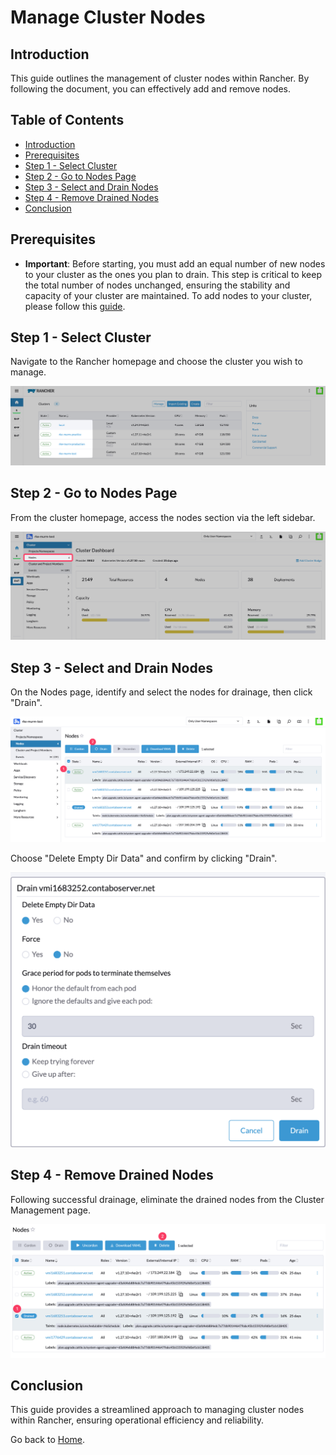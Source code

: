 # Manage Cluster Nodes

## Introduction

This guide outlines the management of cluster nodes within Rancher. By following the document, you can effectively add and remove nodes.

## Table of Contents

- [Introduction](#introduction)
- [Prerequisites](#prerequisites)
- [Step 1 - Select Cluster](#step-1---select-cluster)
- [Step 2 - Go to Nodes Page](#step-2---go-to-nodes-page)
- [Step 3 - Select and Drain Nodes](#step-3---select-and-drain-nodes)
- [Step 4 - Remove Drained Nodes](#step-4---remove-drained-nodes)
- [Conclusion](#conclusion)

## Prerequisites

- **Important**: Before starting, you must add an equal number of new nodes to your cluster as the ones you plan to drain. This step is critical to keep the total number of nodes unchanged, ensuring the stability and capacity of your cluster are maintained. To add nodes to your cluster, please follow this [guide](./README.md#step-3---registering-nodes-to-the-cluster).

## Step 1 - Select Cluster

Navigate to the Rancher homepage and choose the cluster you wish to manage.

![Selecting a Cluster in Rancher](./assets/images/rancher-cluster-selection.png)

## Step 2 - Go to Nodes Page

From the cluster homepage, access the nodes section via the left sidebar.

![Accessing Nodes Page](./assets/images/rancher-go-to-nodes-page.png)

## Step 3 - Select and Drain Nodes

On the Nodes page, identify and select the nodes for drainage, then click "Drain".

![Selecting Nodes for Drainage](./assets/images/rancher-select-and-drain-nodes.png)

Choose "Delete Empty Dir Data" and confirm by clicking "Drain".

![Configuring Drainage Options](./assets/images/rancher-drain-config.png)

## Step 4 - Remove Drained Nodes

Following successful drainage, eliminate the drained nodes from the Cluster Management page.

![Removing Drained Nodes from Management](./assets/images/rancher-removed-drained-node.png)

## Conclusion

This guide provides a streamlined approach to managing cluster nodes within Rancher, ensuring operational efficiency and reliability.

Go back to [Home](../README.md).
